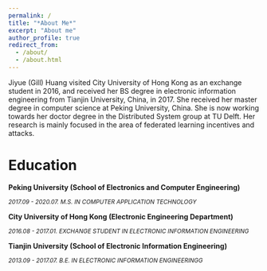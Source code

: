 ```yaml
---
permalink: /
title: "*About Me*"
excerpt: "About me"
author_profile: true
redirect_from: 
  - /about/
  - /about.html
---
```


Jiyue (Gill) Huang visited City University of Hong Kong as an exchange student in 2016, and received her BS degree in electronic information engineering from Tianjin University, China, in 2017. She received her master degree in computer science at Peking University, China. She is now working towards her doctor degree in the Distributed System group at TU Delft. Her research is mainly focused in the area of federated learning incentives and attacks.

Education
======

**Peking University (School of Electronics and Computer Engineering)**

*<small>2017.09 - 2020.07. M.S. IN COMPUTER APPLICATION TECHNOLOGY</small>*


**City University of Hong Kong (Electronic Engineering Department)**

*<small>2016.08 - 2017.01. EXCHANGE STUDENT IN ELECTRONIC INFORMATION ENGINEERING</small>*

**Tianjin University (School of Electronic Information Engineering)**

*<small>2013.09 - 2017.07. B.E. IN ELECTRONIC INFORMATION ENGINEERINGG</small>*

